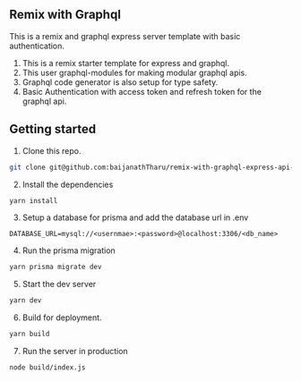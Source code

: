 ## Remix with Graphql

This is a remix and graphql express server template with basic authentication.

1. This is a remix starter template for express and graphql.
2. This user graphql-modules for making modular graphql apis.
3. Graphql code generator is also setup for type safety.
4. Basic Authentication with access token and refresh token for the graphql api.

## Getting started

1. Clone this repo.

```sh
git clone git@github.com:baijanathTharu/remix-with-graphql-express-api-starter.git
```

2. Install the dependencies

```sh
yarn install
```

3. Setup a database for prisma and add the database url in .env

```
DATABASE_URL=mysql://<usernmae>:<password>@localhost:3306/<db_name>
```

4. Run the prisma migration

```sh
yarn prisma migrate dev
```

5. Start the dev server

```sh
yarn dev
```

6. Build for deployment.

```sh
yarn build
```

7. Run the server in production

```sh
node build/index.js
```
